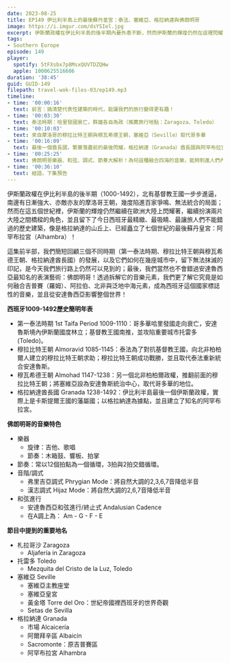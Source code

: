 ```yaml
---
date: 2023-08-25
title: EP149 伊比利半島上的最後蘇丹皇宮：泰法、塞維亞、格拉納達與佛朗明哥
image: https://i.imgur.com/dsYSIel.jpg
excerpt: 伊斯蘭政權在伊比利半島的後半期內憂外患不斷，然而伊斯蘭的輝煌仍然在這裡閃耀著！這集我們回顧三個不同時期如何在城市中留下無法抹滅的印記，並且拆解安達魯西亞的音樂標誌：佛朗明哥，一探它是如何吸納各國文化成為今日豐富的面貌！
tags:
- Southern Europe
episode: 149
player:
  spotify: 5tFXsbx7p8MsxQUVTDZQHw
  apple: 1000625516606
duration: '38:45'
guid: GUID-149
filepath: travel-wok-files-03/ep149.mp3
timeline:
- time: '00:00:16'
  text: 前言：搞清楚代表性建築的時代，能讓我們的旅行變得更有趣！
- time: '00:03:30'
  text: 泰法時期：哈里發國衰亡，群雄各自為政（推薦旅行地點：Zaragoza、Toledo）
- time: '00:10:03'
  text: 來自摩洛哥的穆拉比特王朝與穆瓦希德王朝，塞維亞（Seville）取代哥多華
- time: '00:16:09'
  text: 最後一個酋長國，繁華落盡前的最後閃耀，格拉納達（Granada）酋長國與阿罕布拉宮（Alhambra）
- time: '00:25:25'
  text: 佛朗明哥樂器、和弦、調式、節奏大解析！為何這種融合四海的音樂，能夠刺進人們內心的最深處？
- time: '00:36:10'
  text: 結語，下集預告
---
```

伊斯蘭政權在伊比利半島的後半期（1000-1492），北有基督教王國一步步進逼，南邊有日漸強大、亦敵亦友的摩洛哥王朝，幾度陷進百家爭鳴、無法統合的局面；然而在這五個世紀裡，伊斯蘭的輝煌仍然繼續在歐洲大陸上閃耀著，繼續扮演兩片大陸之間橋樑的角色，並且留下了今日西班牙最精緻、最吸睛、最讓旅人們不能錯過的歷史建築，像是格拉納達的山丘上、已經矗立了七個世紀的最後蘇丹皇宮：阿罕布拉宮（Alhambra）！

這集前半部，我們簡短回顧三個不同時期（第一泰法時期、穆拉比特王朝與穆瓦希德王朝、格拉納達酋長國）的發展，以及它們如何在幾座城市中，留下無法抹滅的印記，是今天我們旅行路上仍然可以見到的；最後，我們當然也不會錯過安達魯西亞最知名的表演藝術：佛朗明哥！透過拆解它的音樂元素，我們更了解它究竟是如何融合吉普賽（羅姆）、阿拉伯、北非與泛地中海元素，成為西班牙這個國家標誌性的音樂，並且從安達魯西亞影響整個世界！

**西班牙1009-1492歷史簡明年表**

* 第一泰法時期 1st Taifa Period 1009-1110：哥多華哈里發國走向衰亡，安達魯斯境內伊斯蘭國度林立；基督教王國南推，並攻陷重要城市托雷多(Toledo)。
* 穆拉比特王朝 Almoravid 1085-1145：泰法為了對抗基督教王國，向北非柏柏爾人建立的穆拉比特王朝求助；穆拉比特王朝成功戰勝，並且取代泰法重新統合安達魯斯。
* 穆瓦希德王朝 Almohad 1147-1238：另一個北非柏柏爾政權，推翻前面的穆拉比特王朝；將塞維亞設為安達魯斯統治中心，取代哥多華的地位。
* 格拉納達酋長國 Granada 1238-1492：伊比利半島最後一個伊斯蘭政權，實際上是卡斯提爾王國的藩屬國；以格拉納達為據點，並且建立了知名的阿罕布拉宮。

**佛朗明哥的音樂特色**

* 樂器
  * 旋律：吉他、歌唱
  * 節奏：木箱鼓、響板、拍掌
* 節奏：常以12個拍點為一個循環，3拍與2拍交錯循環。
* 音階/調式
  * 弗里吉亞調式 Phrygian Mode：將自然大調的2,3,6,7音降低半音
  * 漢志調式 Hijaz Mode：將自然大調的2,6,7音降低半音
* 和弦進行
  * 安達魯西亞和弦進行/終止式 Andalusian Cadence
  * 在A調上為： Am - G - F - E

**節目中提到的重要地名**

* 札拉哥沙 Zaragoza
  * Aljafería in Zaragoza
* 托雷多 Toledo
  * Mezquita del Cristo de la Luz, Toledo
* 塞維亞 Seville
  * 塞維亞主教座堂
  * 塞維亞皇宮
  * 黃金塔 Torre del Oro：世紀帝國裡西班牙的世界奇觀
  * Setas de Sevilla
* 格拉納達 Granada
  * 市場 Alcaicería
  * 阿爾拜辛區 Albaicín
  * Sacromonte：原吉普賽區
  * 阿罕布拉宮 Alhambra